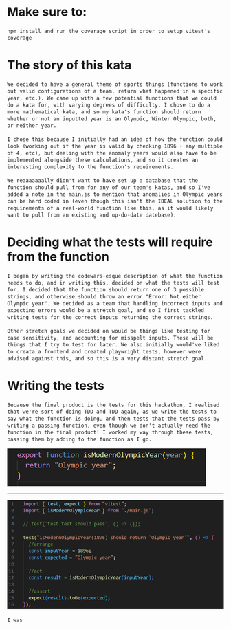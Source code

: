 # Make sure to:

    npm install and run the coverage script in order to setup vitest's coverage

# The story of this kata

    We decided to have a general theme of sports things (functions to work out valid configurations of a team, return what happened in a specific year, etc.). We came up with a few potential functions that we could do a kata for, with varying degrees of difficulty. I chose to do a more mathematical kata, and so my kata's function should return whether or not an inputted year is an Olympic, Winter Olympic, both, or neither year.

    I chose this because I initially had an idea of how the function could look (working out if the year is valid by checking 1896 + any multiple of 4, etc), but dealing with the anomaly years would also have to be implemented alongside these calculations, and so it creates an interesting complexity to the function's requirements.

    We reaaaaaaally didn't want to have set up a database that the function should pull from for any of our team's katas, and so I've added a note in the main.js to mention that anomalies in Olympic years can be hard coded in (even though this isn't the IDEAL solution to the requirements of a real-world function like this, as it would likely want to pull from an existing and up-do-date datebase).

# Deciding what the tests will require from the function

    I began by writing the codewars-esque description of what the function needs to do, and in writing this, decided on what the tests will test for. I decided that the function should return one of 3 possible strings, and otherwise should throw an error "Error: Not either Olympic year". We decided as a team that handling incorrect inputs and expecting errors would be a stretch goal, and so I first tackled writing tests for the correct inputs returning the correct strings.

    Other stretch goals we decided on would be things like testing for case sensitivity, and accounting for misspelt inputs. These will be things that I try to test for later. We also initially would've liked to creata a frontend and created playwright tests, however were advised against this, and so this is a very distant stretch goal.

# Writing the tests

    Because the final product is the tests for this hackathon, I realised that we're sort of doing TDD and TDD again, as we write the tests to say what the function is doing, and then tests that the tests pass by writing a passing function, even though we don't actually need the function in the final product! I worked my way through these tests, passing them by adding to the function as I go.

![First Function](/firstfunction.png "First Function")

---

![First Test](/firsttest.png "First Test")

    I was
